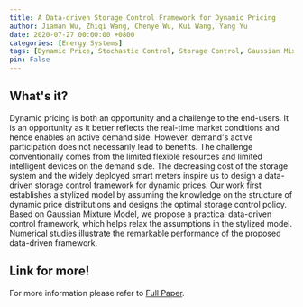 ```yaml
---
title: A Data-driven Storage Control Framework for Dynamic Pricing
author: Jiaman Wu, Zhiqi Wang, Chenye Wu, Kui Wang, Yang Yu
date: 2020-07-27 00:00:00 +0800
categories: [Energy Systems]
tags: [Dynamic Price, Stochastic Control, Storage Control, Gaussian Mixture Model]
pin: False
---
```


## What's it?
Dynamic pricing is both an opportunity and a challenge to the end-users. It is an opportunity as it better reflects the real-time market conditions and hence enables an active demand side. However, demand's active participation does not necessarily lead to benefits. The challenge conventionally comes from the limited flexible resources and limited intelligent devices on the demand side. The decreasing cost of the storage system and the widely deployed smart meters inspire us to design a data-driven storage control framework for dynamic prices. Our work first establishes a stylized model by assuming the knowledge on the structure of dynamic price distributions and designs the optimal storage control policy. Based on Gaussian Mixture Model, we propose a practical data-driven control framework, which helps relax the assumptions in the stylized model. Numerical studies illustrate the remarkable performance of the proposed data-driven framework.

## Link for more!
For more information please refer to [Full Paper](https://ieeexplore.ieee.org/abstract/document/9149932).
